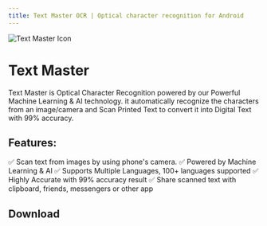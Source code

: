 ```yaml
---
title: Text Master OCR | Optical character recognition for Android
---
```


![Text Master Icon](https://deveshrx.github.io/Text-Master-OCR/pics/Play-Store-GraphicsFeatured-Graphics.png)

# Text Master

Text Master is Optical Character Recognition powered by our Powerful Machine Learning & AI technology. 
it automatically recognize the characters from an image/camera and Scan Printed Text to convert it into Digital Text with 99% accuracy.

## Features:
✅ Scan text from images by using phone's camera.
✅ Powered by Machine Learning & AI
✅ Supports Multiple Languages, 100+ languages supported
✅ Highly Accurate with 99% accuracy result
✅ Share scanned text with clipboard, friends, messengers or other app

## Download 


